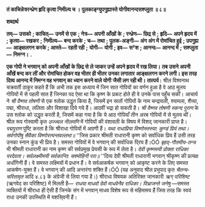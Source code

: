 **तं काचिन्नेत्ररन्ध्रेण हृदि कृत्वा निमील्य च ।** **पुलकाङ्ग्युपगुह्यास्ते योगीवानन्दसश्प्लुता ॥ ८॥** 

**शब्दार्थ** 

**तम्—** **उसको** **; काचित्—** **उनमें से एक** **; नेत्र—** **अपनी आँखों के** **; रन्ध्रेण—** **छिद्र से** **; हृदि—** **अपने हृदय में** **; कृत्वा—** **रखकर** **;** **निमील्य—** **बन्द करके** **; च—** **तथा** **; पुलक-अङ्गी—** **अंग अंग में रोमांचित हुई** **; उपगुह्य—** **आङ्क्षलगन करके** **; आस्ते—** **रहती रही** **;** **योगी—** **योगी** **; इव—** **स²श** **; आनन्द—** **आनन्द में** **; सश्प्लुता—** **निमग्न।** **.** 

**एक गोपी ने भगवान् को अपनी आँखों के छिद्र से ले जाकर उन्हें अपने हृदय में रख लिया।** **तब उसने अपनी आँखें बन्द कर लीं और रोमांचित होकर वह भीतर ही भीतर उनका लगातार** **आङ्क्षलगन करने लगी। इस तरह दिव्य आनन्द में निमग्न वह भगवान् का ध्यान करने वाले योगी** **जैसी लग रही थी।** **तात्पर्य :** श्रील विश्वनाथ चक्रवर्ती ठाकुर कहते हैं कि अभी तक इस अध्याय में जिन सात गोपियों का वर्णन हुआ है वे आठ मुलय गोपियों में से पहली सात हैं जिनका पद ऐसा था कि कृष्ण के प्रकट होते ही वे उनके पास पहुँच सकीं। आचार्य ने *श्री वैष्णव तोषणी* से एक श्लोक उद्धृत किया है, जिसमें इन सातों गोपियों के नाम चन्द्रावली, श्यामला, शैव्या, पद्मा, श्रीराधा, ललिता और विशाखा दिये गये हैं। आठवीं भद्रा हो सकती है। *श्री वैष्णव तोषणी*  *स्कन्द पुराण* के उस श्लोक को उद्धृत करती है, जिसमें कहा गया है कि ये आठ गोपियाँ तीन अरब गोपियों में से मुलय थीं। श्रील रूप गोस्वामी कृत *उज्ज्वल नीलमणि* में गोपियों की वंशावली के विषय में विशद् जानकारी प्राप्त है। *पद्मपुराण* पुष्टि करता है कि श्रीराधा गोपियों में अग्रणी हैं। *यथा राधाप्रिया विष्णोस्तस्या: कुण्डं प्रियं तथा।* *सर्वगोपीषु सैवैका विष्णोरत्यन्तवल्लभा॥* ''जिस प्रकार श्रीमती राधारानी कृष्ण को सर्वाधिक प्रिय हैं उसी तरह उनका स्नान कुंड भी प्रिय है। समस्त गोपियों में वे भगवान् की सर्वाधिक पि्रय हैं।ÓÓ *बृहद्-गौतमीय-तन्त्र* भी श्रीमती राधारानी का नाम कृष्ण की सर्वप्रमुख प्रेयसी के रूप में लेता है। *देवी कृष्णमयी प्रोक्ता राधिका परदेवता।* *सर्वलक्ष्मीमयी सर्वकान्ति: सश्मोहिनी परा॥* ''दिव्य देवी श्रीमती राधारानी भगवान् श्रीकृष्ण की प्रत्यक्ष अर्धांगिनी हैं। वे समस्त लक्ष्मियों में प्रधान हैं। वे सर्वआकर्षक भगवान् को आकृष्ट करने के लिए समस्त आकर्षण-युक्त हैं। वे भगवान् की आदि अन्तरंगा शक्ति हैं।ÓÓ (यह अनुवाद श्रील प्रभुपाद कृत *चैतन्य-चरितामृत* आदि ४.८३ के अंग्रेजी से लिया गया है।) श्रीराधा विषयक अतिरिक्त जानकारी *ऋग् परिशिष्ट* (ऋगवेद का परिशिष्ट) में मिलती है— *राधया* *माधवो देवो माधवेनैव राधिका। विभ्राजन्ते जनेषु* —समस्त व्यक्तियों में श्रीराधा ही ऐसी हैं जिनके संग में भगवान् माधव विशेष रूप से महिमामय हैं जिस तरह कि स्वयं राधा उनकी उपस्थिति में यशसि्वनी हैं।  